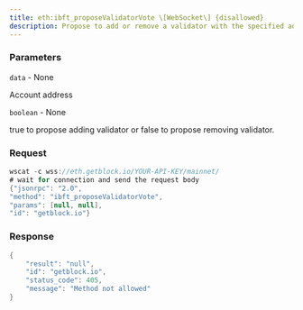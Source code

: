 ```yaml
---
title: eth:ibft_proposeValidatorVote \[WebSocket\] {disallowed}
description: Propose to add or remove a validator with the specified address.
---
```


### Parameters


`data` - None

Account address

`boolean` - None

true to propose adding validator or false to propose removing validator.

### Request

``` java
wscat -c wss://eth.getblock.io/YOUR-API-KEY/mainnet/ 
# wait for connection and send the request body 
{"jsonrpc": "2.0",
"method": "ibft_proposeValidatorVote",
"params": [null, null],
"id": "getblock.io"}
```

###  Response

``` java
{
    "result": "null",
    "id": "getblock.io",
    "status_code": 405,
    "message": "Method not allowed"
}
```

